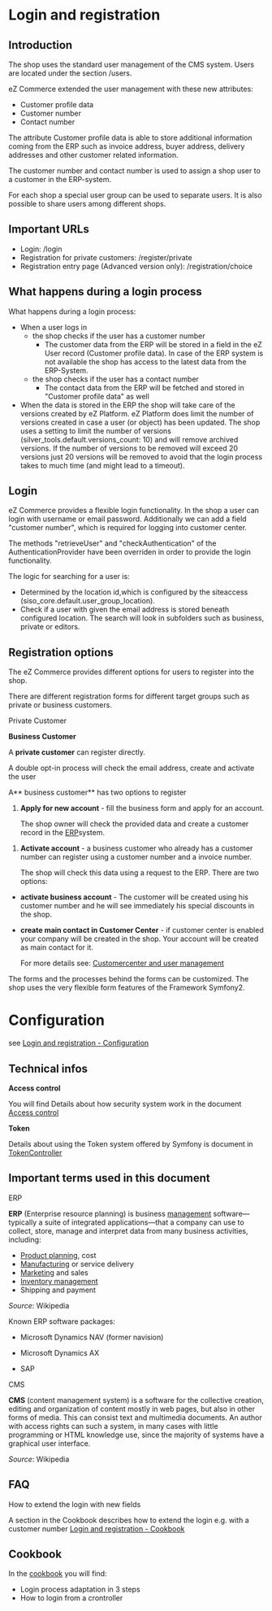 #  Login and registration 

## Introduction

The shop uses the standard user management of the CMS system. Users are located under the section /users.

eZ Commerce extended the user management with these new attributes:

  - Customer profile data
  - Customer number
  - Contact number

The attribute Customer profile data is able to store additional information coming from the ERP such as invoice address, buyer address, delivery addresses and other customer related information. 

The customer number and contact number is used to assign a shop user to a customer in the ERP-system.

For each shop a special user group can be used to separate users. It is also possible to share users among different shops.

## Important URLs

  - Login: /login
  - Registration for private customers: /register/private 
  - Registration entry page (Advanced version only): /registration/choice 

## What happens during a login process

What happens during a login process:

  - When a user logs in 
      - the shop checks if the user has a customer number 
          - The customer data  from the ERP will be stored in a field in the eZ User record (Customer profile data). In case of the ERP system is not available the shop has access to the latest data from the ERP-System.
      - the shop checks if the user has a contact number  
          - The contact data from the ERP will be fetched and stored in "Customer profile data" as well
  - When the data is stored in the ERP the shop will take care of the versions created by eZ Platform. eZ Platform does limit the number of versions created in case a user (or object) has been updated. The shop uses a setting to limit the number of versions (silver\_tools.default.versions\_count: 10) and will remove archived versions. If the number of versions to be removed will exceed 20 versions just 20 versions will be removed to avoid that the login process takes to much time (and might lead to a timeout). 

## Login

eZ Commerce provides a flexible login functionality. In the shop a user can login with username or email password. Additionally we can add a field "customer number", which is required for logging into customer center.

The methods "retrieveUser" and "checkAuthentication" of the AuthenticationProvider have been overriden in order to provide the login functionality.

The logic for searching for a user is:

  - Determined by the location id,which is configured by the siteaccess (siso\_core.default.user\_group\_location).
  - Check if a user with given the email address is stored beneath configured location. The search will look in subfolders such as business, private or editors.

## Registration options

The eZ Commerce provides different options for users to register into the shop. 

There are different registration forms for different target groups such as private or business customers.

Private Customer

**Business Customer**

A **private customer** can register directly.

A double opt-in process will check the email address, create and activate the user

A** business customer** has two options to register

1.  **Apply for new account** - fill the business form and apply for an account.   
      
    The shop owner will check the provided data and create a customer record in the [ERP](http://confluence.ng.silverproducts.de/display/EX/Term+-+ERP)system.

<!-- end list -->

1.  **Activate account** - a business customer who already has a customer number can register using a customer number and a invoice number.  
      
    The shop will check this data using a request to the ERP. There are two options:

  - **activate business account** - The customer will be created using his customer number and he will see immediately his special discounts in the shop.

<!-- end list -->

  - **create main contact in Customer Center** - if customer center is enabled your company will be created in the shop. Your account will be created as main contact for it.  
      
    For more details see: [Customercenter and user management](http://confluence.ng.silverproducts.de/display/EX/Customercenter+and+user+management)

The forms and the processes behind the forms can be customized. The shop uses the very flexible form features of the Framework Symfony2.

# Configuration

see [Login and registration - Configuration](Login-and-registration---Configuration_23561081.html)

## Technical infos

**Access control**

You will find Details about how security system work in the document [Access control](Access-control_23560922.html)

**Token**

Details about using the Token system offered by Symfony is document in [TokenController](TokenController_23560947.html)

## Important terms used in this document

ERP

**ERP** (Enterprise resource planning) is business [management](http://en.wikipedia.org/wiki/Management "Management") software—typically a suite of integrated applications—that a company can use to collect, store, manage and interpret data from many business activities, including:

  - [Product planning](http://en.wikipedia.org/wiki/Product_planning "Product planning"), cost
  - [Manufacturing](http://en.wikipedia.org/wiki/Manufacturing "Manufacturing") or service delivery
  - [Marketing](http://en.wikipedia.org/wiki/Marketing "Marketing") and sales
  - [Inventory management](http://en.wikipedia.org/wiki/Inventory_management "Inventory management")
  - Shipping and payment

*Source*: Wikipedia

Known ERP software packages:

  - Microsoft Dynamics NAV (former navision)
  - Microsoft Dynamics AX  
    
  - SAP

CMS

**CMS**  (content management system) is a software for the collective creation, editing and organization of content   mostly in web pages, but also in other forms of media. This can consist  text and multimedia documents. An author with access rights can such a system, in many cases with little programming or HTML knowledge use, since the majority of systems have a graphical user interface.

*Source*: Wikipedia  

## FAQ

How to extend the login with new fields

A section in the Cookbook describes how to extend the login e.g. with a customer number [Login and registration - Cookbook](https://doc.silver-eshop.de/display/EZC14/Login+and+registration+-+Cookbook)
## Cookbook

In the [cookbook](Login-and-registration---Cookbook_23560279.html) you will find:

  - Login process adaptation in 3 steps
  - How to login from a crontroller
